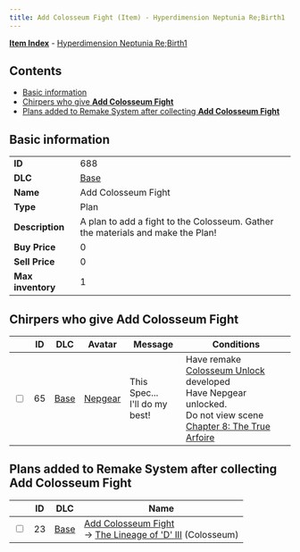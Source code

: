 ```yaml
---
title: Add Colosseum Fight (Item) - Hyperdimension Neptunia Re;Birth1
---
```


[**Item Index**](/neptunia/rb1/item/index.html) - [Hyperdimension Neptunia Re;Birth1](/neptunia/rb1)

## Contents

- [Basic information](#basic-information)
- [Chirpers who give **Add Colosseum Fight**](#chirpers-who-give-add-colosseum-fight)
- [Plans added to Remake System after collecting **Add Colosseum Fight**](#plans-added-to-remake-system-after-collecting-add-colosseum-fight)
## Basic information

|   |   |
| -- | -- |
| **ID** | 688 |
| **DLC** | [Base](/neptunia/rb1/dlc/1-base.html) |
| **Name** | Add Colosseum Fight |
| **Type** | Plan |
| **Description** | A plan to add a fight to the Colosseum. Gather the materials and make the Plan! |
| **Buy Price** | 0 |
| **Sell Price** | 0 |
| **Max inventory** | 1 |


## Chirpers who give **Add Colosseum Fight**

|    | ID | DLC | Avatar | Message | Conditions |
| -- | -- | --- | ------ | ------- | ---------- |
| <input type="checkbox" id="rb1-chirper-event-1-65" class="trackbox" /> | 65 | [Base](/neptunia/rb1/dlc/1-base.html) | [Nepgear](/neptunia/rb1/undefined/1-32-nepgear.html) | This Spec...<br />I'll do my best! | Have remake [Colosseum Unlock](/neptunia/rb1/remake/1-18-colosseum-unlock.html) developed<br />Have Nepgear unlocked.<br />Do not view scene [Chapter 8: The True Arfoire](/neptunia/rb1/scene/1-807-chapter-8-the-true-arfoire.html) |


## Plans added to Remake System after collecting **Add Colosseum Fight**

|    | ID | DLC | Name |
| -- | -- | --- | ---- |
| <input type="checkbox" id="rb1-remake-1-23" class="trackbox" /> | 23 | [Base](/neptunia/rb1/dlc/1-base.html) | [Add Colosseum Fight](/neptunia/rb1/remake/1-23-add-colosseum-fight.html)<br /> → [The Lineage of 'D' III](/neptunia/rb1/quest/1-2029-the-lineage-of-d-iii.html) (Colosseum) |
